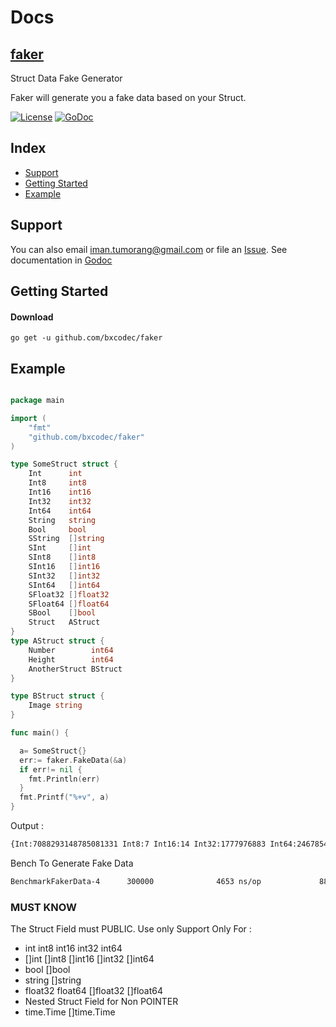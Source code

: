 # Docs

## [faker](#)

Struct Data Fake Generator

Faker  will generate you a fake data based on your Struct.


[![License](https://img.shields.io/github/license/mashape/apistatus.svg)](https://github.com/bxcodec/faker/blob/master/LICENSE)
[![GoDoc](https://godoc.org/github.com/bxcodec/saint?status.svg)](https://godoc.org/github.com/bxcodec/faker)

## Index

* [Support](#support)
* [Getting Started](#getting-started)
* [Example](#example)


## Support


You can also email <iman.tumorang@gmail.com> or file an [Issue](https://github.com/bxcodec/faker/issues/new).
See documentation in [Godoc](https://godoc.org/github.com/bxcodec/faker)




## Getting Started

#### Download

```shell
go get -u github.com/bxcodec/faker
```
## Example

```go

package main

import (
	"fmt"
	"github.com/bxcodec/faker"
)

type SomeStruct struct {
	Int      int
	Int8     int8
	Int16    int16
	Int32    int32
	Int64    int64
	String   string
	Bool     bool
	SString  []string
	SInt     []int
	SInt8    []int8
	SInt16   []int16
	SInt32   []int32
	SInt64   []int64
	SFloat32 []float32
	SFloat64 []float64
	SBool    []bool
	Struct   AStruct
}
type AStruct struct {
	Number        int64
	Height        int64
	AnotherStruct BStruct
}

type BStruct struct {
	Image string
}

func main() {

  a= SomeStruct{}
  err:= faker.FakeData(&a)
  if err!= nil {
    fmt.Println(err)
  }
  fmt.Printf("%+v", a)
}
```
Output :

```bash
{Int:7088293148785081331 Int8:7 Int16:14 Int32:1777976883 Int64:2467854463682814928 String:XMhCTmwvVqEUryIKnpWrQmBdb Bool:true SString:[iiCGZ GESVVaP] SInt:[2391903971675293806 5270400206229440165 7315288441301820955] SInt8:[124 104 84] SInt16:[-9403 -23327 -19174] SInt32:[1714966339 1617248797 1233525792] SInt64:[6505581000035730776 989945489581839946 7467254172609770414] SFloat32:[0.6761954 0.13427323 0.35608092] SFloat64:[0.49714054026277343 0.29188223737765046 0.7800285978504301] SBool:[true true true] Struct:{Number:8662858647992239649 Height:2466984558238338402 AnotherStruct:{Image:kNIwoxPiVcOqQxBUyyAuDAKom}}}PASS

```


Bench To Generate Fake Data
```bash
BenchmarkFakerData-4      300000              4653 ns/op             880 B/op         31 allocs/op
```

### MUST KNOW
The Struct Field must PUBLIC. Use only
Support Only For :
* int  int8  int16  int32  int64
* []int  []int8  []int16  []int32  []int64  
* bool []bool
* string []string
* float32 float64 []float32 []float64
* Nested Struct Field for Non POINTER
* time.Time []time.Time 
